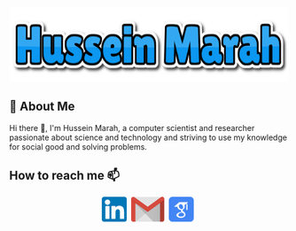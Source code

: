 <p align="center">
  <img width="640" height="135" src="https://github.com/husseinmarah/husseinmarah/blob/master/pictures/name_logo.png">
</p>


## 🚀 About Me
Hi there 👋, I'm Hussein Marah, a computer scientist and researcher passionate about science and technology and striving to use my knowledge for social good and solving problems.

## How to reach me 📫
<p align='center'>
<a href="https://www.linkedin.com/in/husseinmarah/"><img height="45" src="https://github.com/husseinmarah/husseinmarah/blob/master/pictures/linkedin.png?raw=true"></a>&nbsp;
<a href="mailto:hussein.marah@gmail.com"><img height="45" src="https://github.com/husseinmarah/husseinmarah/blob/master/pictures/gmail.png?raw=true"></a>&nbsp;
<a href="https://scholar.google.com/citations?user=ZXLg2TIAAAAJ&hl=en&authuser=1"><img height="45" src="https://github.com/husseinmarah/husseinmarah/blob/master/pictures/google_scholar.png"></a>&nbsp;

</p>

<!--
**husseinmarah/husseinmarah** is a ✨ _special_ ✨ repository because its `README.md` (this file) appears on your GitHub profile.

Here are some ideas to get you started:

- 🔭 I’m currently working on ...
- 🌱 I’m currently learning ...
- 👯 I’m looking to collaborate on ...
- 🤔 I’m looking for help with ...
- 💬 Ask me about ...
- 📫 How to reach me: ...
- 😄 Pronouns: ...
- ⚡ Fun fact: ...
-->
